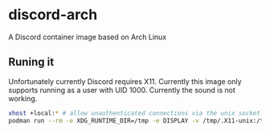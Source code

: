 # discord-arch
A Discord container image based on Arch Linux

## Runing it
Unfortunately currently Discord requires X11.
Currently this image only supports running as a user with UID 1000.
Currently the sound is not working.

```bash
xhost +local:* # allow unauthenticated connections via the unix socket.
podman run --rm -e XDG_RUNTIME_DIR=/tmp -e DISPLAY -v /tmp/.X11-unix:/tmp/.X11-unix --user=$(id -u):$(id -g) -v /run/user/$(id -u)/pipewire-0:/tmp/pipewire-0 --pull always ghcr.io/victor-timofei/discord-arch:latest
```
